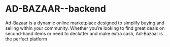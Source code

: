 # AD-BAZAAR--backend
Ad-Bazaar is a dynamic online marketplace designed to simplify buying and selling within your community. Whether you’re looking to find great deals on second-hand items or need to declutter and make extra cash, Ad-Bazaar is the perfect platform
